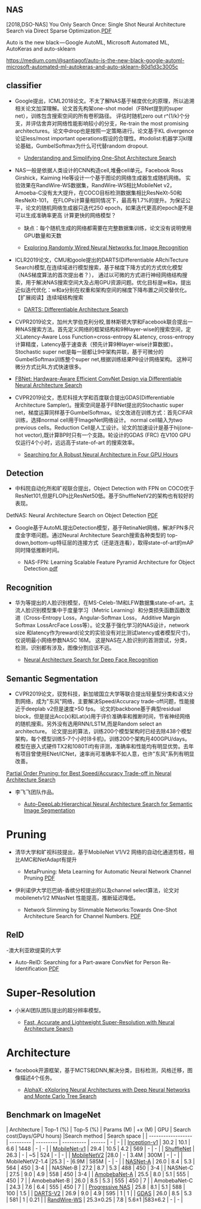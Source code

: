 
## NAS

[2018,DSO-NAS] You Only Search Once: Single Shot Neural Architecture Search via Direct Sparse Optimization.[PDF](https://arxiv.org/pdf/1811.01567.pdf)

Auto is the new black — Google AutoML, Microsoft Automated ML, AutoKeras and auto-sklearn

https://medium.com/@santiagof/auto-is-the-new-black-google-automl-microsoft-automated-ml-autokeras-and-auto-sklearn-80d1d3c3005c

## classifier

- Google提出，ICML2018论文。不太了解NAS基于梯度优化的原理，所以追溯相关论文加深理解。论文首先构架one-shot model（FBNet提到的super net），训练包含搜索空间的所有卷积路径。
评估时随机zero out r^(1/k)个分支，并评估舍弃对网络性能影响较小的分支，Re-train the most promising architectures。论文中drop也是按照一定策略进行。论文基于KL divergence
论证less/most important operations假设的合理性。#todolist:机器学习kl理论基础，GumbelSoftmax为什么可代替random dropout.

  - [Understanding and Simplifying One-Shot Architecture Search](http://proceedings.mlr.press/v80/bender18a/bender18a.pdf)

- NAS一般是依据人类设计的CNN构造cell,堆叠cell单元。Facebook Ross Girshick，Kaiming He等设计一个基于图论的网络生成器生成随机网络。
实验效果在RandWire-WS数据集，RandWire-WS相比MobileNet v2，Amoeba-C没有太大提升，在COCO目标检测数据集相比ResNeXt-50和ResNeXt-101，
在FLOPs计算量相同情况下，最高有1.7%的提升。为保证公平，论文的随机网络生成器只迭代250 epoch，如果迭代更高的epoch是不是可以生成准确率更高
计算更快的网络模型？
  - 缺点：每个随机生成的网络都需要在完整数据集训练，论文没有说明使用GPU数量和天数

  - [Exploring Randomly Wired Neural Networks for Image Recognition](https://arxiv.org/pdf/1904.01569.pdf)

- ICLR2019论文，CMU和goole提出的DARTS(Differentiable ARchiTecture Search)模型,在连续域进行模型搜索，基于梯度下降方式的方式优化模型（NAS梯度算法的首次提出者？），
通过以可微的方式进行神经网络结构搜索，用于解决NAS搜索空间大及占用GPU资源问题。优化目标是w和a，提出近似迭代优化：w和a分别在权重和架构空间的梯度下降布置之间交替优化。
【扩展阅读】连续域结构搜索

  - [DARTS: Differentiable Architecture Search](https://arxiv.org/pdf/1806.09055.pdf)


- CVPR2019论文，加州大学伯克利分校,普林斯顿大学和Facebook联合提出一种NAS搜索方法。首先定义网络的框架结构和9种layer-wise的搜索空间，定义Latency-Aware Loss Function∝cross-entropy &Latency,
cross-entropy计算精度，Latency基于速查表（预先计算9种layer-wise计算数据）。Stochastic super net是每一层都让9中架构并联，基于可微分的GumbelSoftmax训练整个super net,根据训练结果Pθ设计网络架构。
这种可微分方式比RL方式快速很多。

 - [FBNet: Hardware-Aware Efficient ConvNet Design via Differentiable Neural Architecture Search](https://arxiv.org/pdf/1812.03443.pdf)

- CVPR2019论文，悉尼科技大学和百度联合提出GDAS(Differentiable Architecture Sampler)。搜索空间是基于FBNet提出的Stochastic super net，梯度运算同样基于GumbelSoftmax。论文改进在训练方式：首先CIFAR训练，选择normal cell用于ImageNet网络设计。
normal cell输入为two previous cells。Reduction Cell是人工设计。论文的加速设计是基于hij(one-hot vector),既计算BP时只有一个支路。轮设计的GDAS (FRC) 在V100 GPU仅运行4个小时，远远高于state-of-art
的搜索效率。

  - [Searching for A Robust Neural Architecture in Four GPU Hours](https://raw.githubusercontent.com/D-X-Y/GDAS/master/data/GDAS.pdf)

## Detection

- 中科院自动化所和旷视联合提出，Object Detection with FPN on COCO优于ResNet101,但是FLOPs比ResNet50低。基于ShuffleNetV2的架构也有较好的表现。

DetNAS: Neural Architecture Search on Object Detection [PDF](https://arxiv.org/pdf/1903.10979v1.pdf)

- Google基于AutoML提出Detection模型，基于RetinaNet网络，解决FPN多尺度金字塔问题。通过Neural Architecture Search搜索各种类型的
top-down,bottom-up特征层的连接方式（还是连连看），取得state-of-art的mAP同时降低推断时间。

  - NAS-FPN: Learning Scalable Feature Pyramid Architecture for Object Detection.[pdf](https://arxiv.org/pdf/1904.07392.pdf)

## Recognition

- 华为等提出的人脸识别模型，在MS-Celeb-1M和LFW数据集state-of-art。主流人脸识别模型集中于度量学习（Metric Learning）和分类损失函数函数改进（Cross-Entropy Loss，Angular-Softmax Loss，
Additive Margin Softmax LossArcFace Loss等）。论文基于强化学习的NAS设计，network size 和latency作为reward(论文的实验没有对比测试latency或者模型尺寸)，仅说明最小网络参数NASC 16M。
这是NAS在人脸识别的首测尝试，分类，检测，识别都有涉及，图像分割应该不远。

  - [Neural Architecture Search for Deep Face Recognition](https://arxiv.org/pdf/1904.09523.pdf)

## Semantic  Segmentation

- CVPR2019论文，驭势科技，新加坡国立大学等联合提出轻量型分类和语义分割网络，成为"东风"网络，主要解决Speed/Accuracy trade-off问题，性能接近于deeplab v2但是速度>50 fps。
论文的backbone基于典型residual block，但是提出Acc(x)和Lat(x)用于评价准确率和推断时间，节省神经网络的随机搜索。另外没有选用RNN/LSTM,而是Random select an architecture。
论文提出的算法，训练200个模型架构时已经去除438个模型架构，每个模型训练5-7个小时(8卡机)。训练200个架构月400GPU/days。
模型在嵌入式硬件TX2和1080Ti均有评测，准确率和性能均有明显优势。去年有项目曾使用ENet/ICNet，速率尚可准确率不如人意，也许"东风"系列有明显改善。

[Partial Order Pruning: for Best Speed/Accuracy Trade-off in Neural Architecture Search](https://arxiv.org/pdf/1903.03777.pdf)

- 李飞飞团队作品。

  - [Auto-DeepLab:Hierarchical Neural Architecture Search for Semantic Image Segmentation](https://arxiv.org/pdf/1901.02985.pdf)

# Pruning

- 清华大学和旷视科技提出，基于MobileNet V1/V2 网络的自动化通道剪枝，相比AMC和NetAdapt有提升

  - MetaPruning: Meta Learning for Automatic Neural Network Channel Pruning [PDF](https://arxiv.org/pdf/1903.10258.pdf)


- 伊利诺伊大学厄巴纳-香槟分校提出的以及channel select算法，论文对mobilenetv1/2 MNasNet 性能提高，推断延迟降低。

  - Network Slimming by Slimmable Networks:Towards One-Shot Architecture Search for Channel Numbers. [PDF](https://arxiv.org/pdf/1903.11728.pdf)

## ReID

-澳大利亚欧缇莫的大学

  - Auto-ReID: Searching for a Part-aware ConvNet for Person Re-Identification [PDF](https://arxiv.org/pdf/1903.09776.pdf)


# Super-Resolution 

- 小米AI团队团队提出的超分辨率模型。

  - [Fast, Accurate and Lightweight Super-Resolution with Neural Architecture Search](https://arxiv.org/pdf/1901.07261.pdf)

# Architecture

- facebook开源框架，基于MCTS和DNN,解决分类，目标检测，风格迁移，图像描述4个任务。

  - [AlphaX: eXploring Neural Architectures with Deep Neural Networks and Monte Carlo Tree Search](https://arxiv.org/pdf/1903.11059.pdf)

## Benchmark on ImageNet

| Architecture       | Top-1 (%) | Top-5 (%) | Params (M) | +x (M) | GPU | Search cost(Days/GPU hours) |Search method | Search space |
| ------------------ | --------- | --------- | ---------- | ------ | -   | -    |
| [Inception-v1](https://arxiv.org/pdf/1409.4842.pdf)       | 30.2      | 10.1      | 6.6        | 1448   | -   | -    |
| [MobileNet-v1](https://arxiv.org/abs/1704.04861)       | 29.4      | 10.5      | 4.2        | 569    | -   | -    |
| [ShuffleNet](http://openaccess.thecvf.com/content_cvpr_2018/CameraReady/0642.pdf)         | 26.3      | -         | ~5         | 524    | -   | -    |
| [MobileNetV2](https://arxiv.org/pdf/1801.04381.pdf)     |28.0          |  -       | 3.4M  | 300M  | - | - |
| MobileNetV2-1.4 |25.3          |  -       |6.9M   | 585M  | - | - |
| [NASNet-A]((http://openaccess.thecvf.com/content_cvpr_2018/papers/Zoph_Learning_Transferable_Architectures_CVPR_2018_paper.pdf))           | 26.0      | 8.4       | 5.3        | 564    | 450 | 3-4  |
| NASNet-B           | 27.2      | 8.7       | 5.3        | 488    | 450 | 3-4  |
| NASNet-C           | 27.5      | 9.0       | 4.9        | 558    | 450 | 3-4  |
| [AmobebaNet-A](https://arxiv.org/pdf/1802.01548.pdf)       | 25.5      | 8.0       | 5.1        | 555    | 450 |  7   |
| AmobebaNet-B       | 26.0      | 8.5       | 5.3        | 555    | 450 |  7   |
| AmobebaNet-C       | 24.3      | 7.6       | 6.4        | 555    | 450 |  7   |
| [Progressive NAS](http://openaccess.thecvf.com/content_ECCV_2018/papers/Chenxi_Liu_Progressive_Neural_Architecture_ECCV_2018_paper.pdf)    | 25.8      | 8.1       | 5.1        | 588    | 100 | 1.5  |
| [DARTS-V2](https://arxiv.org/abs/1806.09055)           | 26.9      | 9.0       | 4.9        | 595    |  1  |  1   |
| [GDAS](https://raw.githubusercontent.com/D-X-Y/GDAS/master/data/GDAS.pdf) | 26.0      | 8.5       | 5.3        | 581    |  1  |  0.21   |
| [RandWire-WS](https://arxiv.org/pdf/1904.01569.pdf)        | 25.3±0.25 | 7.8       | 5.6±1      |583±6.2 |  -  |   -     |

